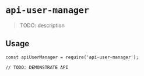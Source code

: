 # `api-user-manager`

> TODO: description

## Usage

```
const apiUserManager = require('api-user-manager');

// TODO: DEMONSTRATE API
```
